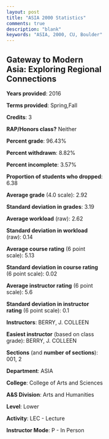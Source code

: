 ```yaml
---
layout: post
title: "ASIA 2000 Statistics"
comments: true
description: "blank"
keywords: "ASIA, 2000, CU, Boulder"
--- 
```

<head>
<script src="https://ajax.googleapis.com/ajax/libs/jquery/2.1.3/jquery.min.js"></script>
<script src="https://dl.dropboxusercontent.com/s/pc42nxpaw1ea4o9/highcharts.js?dl=0"></script>
<!-- <script src="../assets/js/highcharts.js"></script> -->
<style type="text/css">@font-face {
	font-family: "Bebas Neue";
	src: url(https://www.filehosting.org/file/details/544349/BebasNeue%20Regular.otf) format("opentype");
	}
	h1.Bebas { 
		font-family: "Bebas Neue", Verdana, Tahoma;
	}
</style>
</head>
<body>
	<div id="container" style="float: right; width: 45%; height: 88%; margin-left: 2.5%; margin-right: 2.5%;"></div>
	<script language="JavaScript">
		$(document).ready(function() {
		var chart = {type: 'column'};
		var title = {text: 'Grade Distribution'};
		var xAxis = {categories: ['A','B','C','D','F'],crosshair: true};
		var yAxis = {min: 0,title: {text: 'Percentage'}};
		var tooltip = {headerFormat: '<center><b><span style="font-size:20px">{point.key}</span></b></center>',
		               pointFormat: '<td style="padding:0"><b>{point.y:.1f}%</b></td>',
		               footerFormat: '</table>',shared: true,useHTML: true};
		var plotOptions = {column: {pointPadding: 0.0,borderWidth: 0}};  
		var credits = {enabled: false};var series= [{name: 'Percent',data: [37.21,37.21,11.63,9.3,4.65,]}];
		var json = {};
		json.chart = chart;
		json.title = title;
		json.tooltip = tooltip;
		json.xAxis = xAxis;
		json.yAxis = yAxis;  
		json.series = series;
		json.plotOptions = plotOptions;  
		json.credits = credits;
		$('#container').highcharts(json);
	});
	</script>
</body>
			   
## Gateway to Modern Asia: Exploring Regional Connections

**Years provided**: 2016

**Terms provided**: Spring,Fall

**Credits**: 3

**RAP/Honors class?** Neither

**Percent grade**: 96.43%

**Percent withdrawn**: 8.82%

**Percent incomplete**: 3.57%

**Proportion of students who dropped**: 6.38

**Average grade** (4.0 scale): 2.92

**Standard deviation in grades**: 3.19

**Average workload** (raw): 2.62

**Standard deviation in workload** (raw): 0.14

**Average course rating** (6 point scale): 5.13

**Standard deviation in course rating** (6 point scale): 0.02

**Average instructor rating** (6 point scale): 5.6

**Standard deviation in instructor rating** (6 point scale): 0.1

**Instructors**: BERRY, J. COLLEEN

**Easiest instructor** (based on class grade): BERRY, J. COLLEEN

**Sections** (and **number of sections**): 001, 2

**Department**: ASIA

**College**: College of Arts and Sciences

**A&S Division**: Arts and Humanities

**Level**: Lower

**Activity**: LEC - Lecture

**Instructor Mode**: P  - In Person